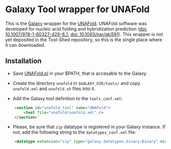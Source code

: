 # Galaxy Tool wrapper for UNAFold #

This is the [Galaxy](http://usegalaxy.org) wrapper for the [UNAFold](http://mfold.rna.albany.edu/?q=DINAMelt/software). UNAFold software was developed for nucleic acid folding and hybridization prediction ([doi: 10.1007/978-1-60327-429-6_1](http://dx.doi.org/10.1007/978-1-60327-429-6_1), [doi: 10.1093/nar/gki591](http://dx.doi.org/10.1093/nar/gki591)). This wrapper is not yet deposited in the Tool-Shed repository, so this is the single place where it can downloaded.

## Installation ##

* Save [UNAFold.pl](http://mfold.rna.albany.edu/?q=DINAMelt/software) in your $PATH, that is accesable to the Galaxy.

* Create the directory `unafold` in `$GALAXY_DIR/tools/` and copy `unafold.xml` and `unafold.sh` files into it.
* Add the Galaxy tool definition to the `tools_conf.xml`:
```html
    <section id="unafold_tool" name="UNAFold">
        <tool file="unafold/unafold.xml" />
    </section>`
```

* Please, be sure that `zip` datatype is registered in your Galaxy instance. If not, add the following string to the `datatypes_conf.xml` file:
```html
    <datatype extension="zip" type="galaxy.datatypes.binary:Binary" mimetype="application/zip" subclass="True" />
```
